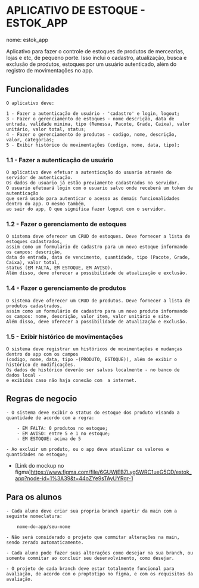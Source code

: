 
# APLICATIVO DE ESTOQUE - ESTOK_APP

nome: estok_app

Aplicativo para fazer o controle de estoques de produtos de mercearias, lojas e etc, de pequeno porte. 
Isso inclui o cadastro, atualização, busca e exclusão de produtos, estoques por 
um usuário autenticado, além do registro de movimentações no app.


## Funcionalidades

	O aplicativo deve:

	1 - Fazer a autenticação de usuário - 'cadastro' e login, logout;
	3 - Fazer o gerenciamento de estoques - nome descrição, data de entrada, validade minima, tipo (Remessa, Pacote, Grade, Caixa), valor unitário, valor total, status;
	4 - Fazer o gerenciamento de produtos - codigo, nome, descrição, valor, categorias;
	5 - Exibir histórico de movimentações (codigo, nome, data, tipo);

### 1.1 -  Fazer a autenticação de usuário

	O aplicativo deve efetuar a autenticação do usuario através do servidor de autenticação. 
	Os dados do usuario já estão previamente cadastrados no servidor.
	O usuario efetuará login com o usuario salvo onde receberá um token de autenticação
	que será usado para autenticar o acesso as demais funcionalidades dentro do app. O mesmo também,
	ao sair do app,	O que significa fazer logout com o servidor.
	
### 1.2 - Fazer o gerenciamento de estoques

	O sistema deve oferecer um CRUD de estoques. Deve fornecer a lista de estoques cadastrados, 
	assim como um formulário de cadastro para um novo estoque informando os campos: descrição, 
	data de entrada, data de vencimento, quantidade, tipo (Pacote, Grade, Caixa), valor total, 
	status (EM FALTA, EM ESTOQUE, EM AVISO).
	Além disso, deve oferecer a possibilidade de atualização e exclusão.
		
### 1.4 - Fazer o gerenciamento de produtos

	O sistema deve oferecer um CRUD de produtos. Deve fornecer a lista de produtos cadastrados, 
	assim como um formulário de cadastro para um novo produto informando os campos: nome, descrição, valor item, valor unitário e site.
	Além disso, deve oferecer a possibilidade de atualização e exclusão.

### 1.5 - Exibir histórico de movimentações 
	
	O sistema deve registrar um históricos de movimentações e mudanças dentro do app com os campos 
	(codigo, nome, data, tipo -(PRODUTO, ESTOQUE)), além de exibir o histórico de modificações.
	Os dados de histórico deverão ser salvos localmente - no banco de dados local - 
	e exibidos caso não haja conexão com  a internet.
	
## Regras de negocio

	- O sistema deve exibir o status do estoque dos produto visando a quantidade de acordo com a regra:
	
		- EM FALTA: 0 produtos no estoque;
		- EM AVISO: entre 5 e 1 no estoque;
		- EM ESTOQUE: acima de 5
		
	- Ao excluir um produto, ou o app deve atualizar os valores e quantidades no estoque;
	

- [Link do mockup no figma]https://www.figma.com/file/6GUWjEBZLygSWRC1ueG5CD/estok_app?node-id=1%3A39&t=44oZYe9sTAyUYRgr-1

## Para os alunos

	- Cada aluno deve criar sua propria branch apartir da main com a seguinte nomeclatura:
	
		nome-do-app/seu-nome
	
	- Não será considerado o projeto que commitar alterações na main, sendo zerado automaticamente. 
	
	- Cada aluno pode fazer suas alterações como desejar na sua branch, ou somente commitar ao concluir seu desenvolvimento, como desejar.
	
	- O projeto de cada branch deve estar totalmente funcional para avaliação, de acordo com o proptotipo no figma, e com os requisitos da avaliação.
	
	